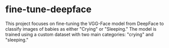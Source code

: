 # fine-tune-deepface
This project focuses on fine-tuning the VGG-Face model from DeepFace to classify images of babies as either "Crying" or "Sleeping." The model is trained using a custom dataset with two main categories: "crying" and "sleeping."
